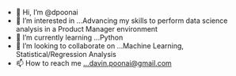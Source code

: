 - 👋 Hi, I’m @dpoonai
- 👀 I’m interested in ...Advancing my skills to perform data science analysis in a Product Manager environment
- 🌱 I’m currently learning ...Python
- 💞️ I’m looking to collaborate on ...Machine Learning, Statistical/Regression Analysis 
- 📫 How to reach me ...davin.poonai@gmail.com

<!---
dpoonai/dpoonai is a ✨ special ✨ repository because its `README.md` (this file) appears on your GitHub profile.
You can click the Preview link to take a look at your changes.
--->
